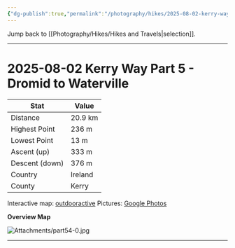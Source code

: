 ```yaml
---
{"dg-publish":true,"permalink":"/photography/hikes/2025-08-02-kerry-way-part-5-dromid-to-waterville/","hide":"true","updated":"2025-08-10T19:49:58.000+02:00"}
---
```


Jump back to [[Photography/Hikes/Hikes and Travels\|selection]].

---
# 2025-08-02 Kerry Way Part 5 - Dromid to Waterville
 
| Stat           | Value   |
| -------------- | ------- |
| Distance       | 20.9 km |
| Highest Point  | 236 m   |
| Lowest Point   | 13 m    |
| Ascent (up)    | 333 m   |
| Descent (down) | 376 m   |
| Country        | Ireland |
| County         | Kerry   |

Interactive map: [outdooractive](https://www.outdooractive.com/en/route/hiking-trail/southwest-ireland/kerry-way-part-5-caherciveen-waterville/318375010/?share=%7E3ixe3vxk%244osshyhg)
Pictures: [Google Photos](https://photos.app.goo.gl/kDGHjxiekL1jj3gS7)

**Overview Map**

![Attachments/part54-0.jpg](/img/user/Attachments/part54-0.jpg)

---